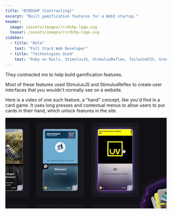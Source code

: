 ```yaml
---
title: "RCRDSHP (Contracting)"
excerpt: "Built gamification features for a Web3 startup."
header:
  image: /assets/images/rcrdshp-logo.svg
  teaser: /assets/images/rcrdshp-logo.svg
sidebar:
  - title: "Role"
    text: "Full Stack Web Developer"
  - title: "Technologies Used"
    text: "Ruby on Rails, StimulusJS, StimulusReflex, TailwindCSS, GreenSock"
---
```


They contracted me to help build gamification features.

Most of these features used StimulusJS and StimulusReflex to create user interfaces that you wouldn't normally see on a website.

Here is a video of one such feature, a "hand" concept, like you'd find in a card game. It uses long presses and contextual menus to allow users to put cards in their hand, which unlock features in the site.

![hand-demo](/assets/images/hand-demo.gif)



